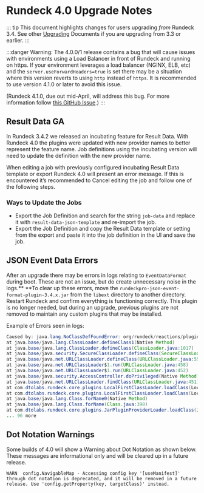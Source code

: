 # Rundeck 4.0 Upgrade Notes

::: tip
This document highlights changes for users upgrading _from_ Rundeck 3.4. See other [Upgrading](https://docs.rundeck.com/docs/upgrading/) Documents if you are upgrading from 3.3 or earlier.
:::

:::danger
Warning:  The 4.0.0/1 release contains a bug that will cause issues with environments using a Load Balancer in front of Rundeck and running on https.  If your environment leverages a load balancer (NGINX, ELB, etc) and the `server.useForwardHeaders=true` is set there may be a situation where this version reverts to using `http` instead of `https`.  It is recommended to use version 4.1.0 or later to avoid this issue.

(Rundeck 4.1.0, due out mid-April, will address this bug.  For more information follow [this GitHub Issue](https://github.com/rundeck/rundeck/issues/7605).)
:::

## Result Data GA

In Rundeck 3.4.2 we released an incubating feature for Result Data.  With Rundeck 4.0 the plugins were updated with new provider names to better represent the feature name.  Job definitions using the incubating version will need to update the definition with the new provider name.

When editing a job with previously configured incubating Result Data template or export Rundeck 4.0 will present an error message. If this is encountered it’s recommended to Cancel editing the job and follow one of the following steps.

### Ways to Update the Jobs

* Export the Job Definition and search for the string `job-data` and replace it with `result-data-json-template` and re-import the job.
* Export the Job Definition and copy the Result Data template or setting from the export and paste it into the job definition in the UI and save the job.

## JSON Event Data Errors

After an upgrade there may be errors in logs relating to `EventDataFormat` during boot.  These are not an issue, but do create unnecessary noise in the logs.** **To clear up these errors, move the `rundeckpro-json-event-format-plugin-3.4.x.jar` from the `libext` directory to another directory. Restart Rundeck and confirm everything is functioning correctly. This plugin is no longer needed, but during an upgrade, previous plugins are not removed to maintain any custom plugins that may be installed.

Example of Errors seen in logs:

```java
Caused by: java.lang.NoClassDefFoundError: org/rundeck/reactions/plugins/EventDataFormat
at java.base/java.lang.ClassLoader.defineClass1(Native Method)
at java.base/java.lang.ClassLoader.defineClass(ClassLoader.java:1017)
at java.base/java.security.SecureClassLoader.defineClass(SecureClassLoader.java:174)
at java.base/java.net.URLClassLoader.defineClass(URLClassLoader.java:555)
at java.base/java.net.URLClassLoader$1.run(URLClassLoader.java:458)
at java.base/java.net.URLClassLoader$1.run(URLClassLoader.java:452)
at java.base/java.security.AccessController.doPrivileged(Native Method)
at java.base/java.net.URLClassLoader.findClass(URLClassLoader.java:451)
at com.dtolabs.rundeck.core.plugins.LocalFirstClassLoader.loadClass(LocalFirstClassLoader.java:52)
at com.dtolabs.rundeck.core.plugins.LocalFirstClassLoader.loadClass(LocalFirstClassLoader.java:44)
at java.base/java.lang.Class.forName0(Native Method)
at java.base/java.lang.Class.forName(Class.java:398)
at com.dtolabs.rundeck.core.plugins.JarPluginProviderLoader.loadClass(JarPluginProviderLoader.java:435)
... 96 more
```

## Dot Notation Warnings

Some builds of 4.0 will show a Warning about Dot Notation as shown below.  These messages are informational only and will be cleared up in a future release.

```
WARN  config.NavigableMap - Accessing config key '[useManifest]' through dot notation is deprecated, and it will be removed in a future release. Use 'config.getProperty(key, targetClass)' instead.
```
